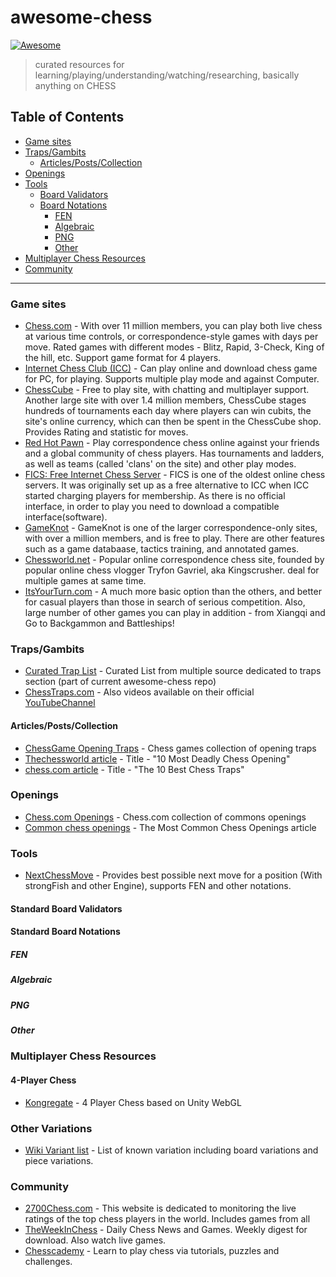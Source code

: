 # awesome-chess

[![Awesome](https://awesome.re/badge.svg)](https://awesome.re)

> curated resources for learning/playing/understanding/watching/researching, basically anything on CHESS

## Table of Contents

<!-- toc -->

-   [Game sites](#game-sites)
-   [Traps/Gambits](#trapsgambits)
    -   [Articles/Posts/Collection](#articlespostscollection)
-   [Openings](#openings)
-   [Tools](#tools)
    -   [Board Validators](#board-validators)
    -   [Board Notations](#board-notations)
        -   [FEN](#fen)
        -   [Algebraic](#algebraic)
        -   [PNG](#png)
        -   [Other](#other)
-   [Multiplayer Chess Resources](#multiplayer-chess-resources)
-   [Community](#community)

<!-- tocstop -->

---

### Game sites

-   [Chess.com](https://www.chess.com) - With over 11 million members, you can play both live chess at various time controls, or correspondence-style games with days per move. Rated games with different modes - Blitz, Rapid, 3-Check, King of the hill, etc. Support game format for 4 players.
-   [Internet Chess Club (ICC)](https://www.chessclub.com/) - Can play online and download chess game for PC, for playing. Supports multiple play mode and against Computer.
-   [ChessCube](http://www.chesscube.com) - Free to play site, with chatting and multiplayer support. Another large site with over 1.4 million members, ChessCube stages hundreds of tournaments each day where players can win cubits, the site's online currency, which can then be spent in the ChessCube shop. Provides Rating and statistic for moves.
-   [Red Hot Pawn](https://www.redhotpawn.com/) - Play correspondence chess online against your friends and a global community of chess players. Has tournaments and ladders, as well as teams (called 'clans' on the site) and other play modes.
-   [FICS: Free Internet Chess Server](https://www.freechess.org/) - FICS is one of the oldest online chess servers. It was originally set up as a free alternative to ICC when ICC started charging players for membership. As there is no official interface, in order to play you need to download a compatible interface(software).
-   [GameKnot](https://gameknot.com/) - GameKnot is one of the larger correspondence-only sites, with over a million members, and is free to play. There are other features such as a game databaase, tactics training, and annotated games.
-   [Chessworld.net](https://www.chessworld.net) - Popular online correspondence chess site, founded by popular online chess vlogger Tryfon Gavriel, aka Kingscrusher. deal for multiple games at same time.
-   [ItsYourTurn.com](http://www.itsyourturn.com/) - A much more basic option than the others, and better for casual players than those in search of serious competition. Also, large number of other games you can play in addition - from Xiangqi and Go to Backgammon and Battleships!

### Traps/Gambits

-   [Curated Trap List](chess-traps.md) - Curated List from multiple source dedicated to traps section (part of current awesome-chess repo)
-   [ChessTraps.com](http://www.chesstraps.net/) - Also videos available on their official [YouTubeChannel](https://www.youtube.com/channel/UCFh6FCMsTdnfEA_N7rdIBnw/videos)

#### Articles/Posts/Collection

-   [ChessGame Opening Traps](http://www.chessgames.com/perl/chesscollection?cid=1036715) - Chess games collection of opening traps
-   [Thechessworld article](https://thechessworld.com/articles/openings/openings-traps/) - Title - "10 Most Deadly Chess Opening"
-   [chess.com article](https://www.chess.com/article/view/the-10-best-chess-traps) - Title - "The 10 Best Chess Traps"

### Openings

-   [Chess.com Openings](https://www.chess.com/openings) - Chess.com collection of commons openings
-   [Common chess openings](Thttps://www.thesprucecrafts.com/most-common-chess-openings-611517) - The Most Common Chess Openings article

### Tools

-   [NextChessMove](https://nextchessmove.com/) - Provides best possible next move for a position (With strongFish and other Engine), supports FEN and other notations.

#### Standard Board Validators

#### Standard Board Notations

##### FEN

##### Algebraic

##### PNG

##### Other

### Multiplayer Chess Resources

#### 4-Player Chess

-   [Kongregate](https://www.kongregate.com/games/alpha1390/4-player-chess) - 4 Player Chess based on Unity WebGL

### Other Variations

-   [Wiki Variant list](https://en.wikipedia.org/wiki/List_of_chess_variants) - List of known variation including board variations and piece variations.

### Community

-   [2700Chess.com](https://2700chess.com/) - This website is dedicated to monitoring the live ratings of the top chess players in the world. Includes games from all
-   [TheWeekInChess](http://theweekinchess.com/) - Daily Chess News and Games. Weekly digest for download. Also watch live games.
-   [Chesscademy](https://www.chesscademy.com/) - Learn to play chess via tutorials, puzzles and challenges.
